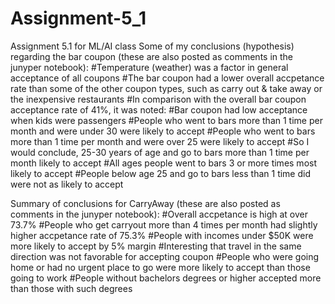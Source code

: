 # Assignment-5_1
Assignment 5.1 for ML/AI class
Some of my conclusions (hypothesis) regarding the bar coupon (these are also posted as comments in the junyper notebook):
#Temperature (weather) was a factor in general acceptance of all coupons
#The bar coupon had a lower overall accpetance rate than some of the other coupon types, such as carry out & take away or the inexpensive restaurants
#In comparison with the overall bar coupon acceptance rate of 41%, it was noted:
#Bar coupon had low acceptance when kids were passengers
#People who went to bars more than 1 time per month and were under 30 were likely to accept
#People who went to bars more than 1 time per month and were over 25 were likely to accept
#So I would conclude, 25-30 years of age and go to bars more than 1 time per month likely to accept
#All ages people went to bars 3 or more times most likely to accept 
#People below age 25 and go to bars less than 1 time did were not as likely to accept 

Summary of conclusions for CarryAway (these are also posted as comments in the junyper notebook):
#Overall accpetance is high at over 73.7%
#People who get carryout more than 4 times per month had slightly higher accpetance rate of 75.3%
#People with incomes under $50K were more likely to accept by 5% margin 
#Interesting that travel in the same direction was not favorable for accepting coupon
#People who were going home or had no urgent place to go were more likely to accept than those going to work
#People without bachelors degrees or higher accepted more than those with such degrees 
